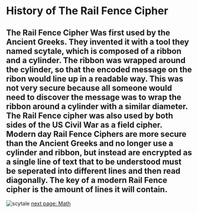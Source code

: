 # History of The Rail Fence Cipher
## The Rail Fence Cipher Was first used by the Ancient Greeks. They invented it with a tool they named scytale, which is composed of a ribbon and a cylinder. The ribbon was wrapped around the cylinder, so that the encoded message on the ribon would line up in a readable way. This was not very secure because all someone would need to discover the message was to wrap the ribbon around a cylinder with a similar diameter. The Rail Fence cipher was also used by both sides of the US Civil War as a field cipher. Modern day Rail Fence Ciphers are more secure than the Ancient Greeks and no longer use a cylinder and ribbon, but instead are encrypted as a single line of text that to be understood must be seperated into different lines and then read diagonally. The key of a modern Rail Fence cipher is the amount of lines it will contain.
![scytale](http://www.cs.trincoll.edu/~crypto/historical/scytale.JPG)
[next page: Math](https://github.com/EPHS-CyberSecurity-2020-Hour3/CipherProject/blob/Rail_Fence/Rail_Math.md)
